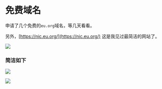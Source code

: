 # 免费域名

申请了几个免费的`eu.org`域名，等几天看看。

另外，[https://nic.eu.org/](https://nic.eu.org/) 这是我见过最简洁的网站了。

![](https://5.z.wiki/autoupload/20230206/Gntt.600X600-image.png)


### 简洁如下

![](https://8.z.wiki/autoupload/20230206/Ka88.1374X2500-image.png)

![](https://6.z.wiki/autoupload/20230206/DMUX.564X1660-image.png)
